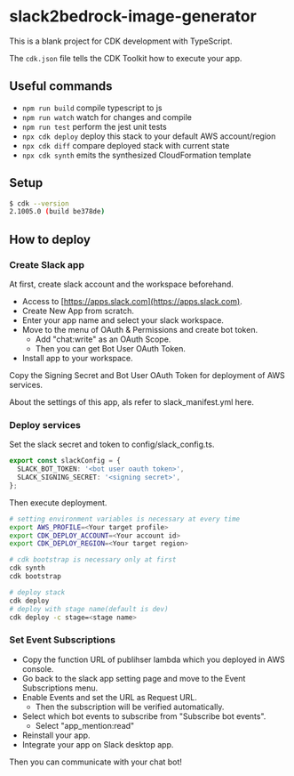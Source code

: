 # slack2bedrock-image-generator

This is a blank project for CDK development with TypeScript.

The `cdk.json` file tells the CDK Toolkit how to execute your app.

## Useful commands

* `npm run build`   compile typescript to js
* `npm run watch`   watch for changes and compile
* `npm run test`    perform the jest unit tests
* `npx cdk deploy`  deploy this stack to your default AWS account/region
* `npx cdk diff`    compare deployed stack with current state
* `npx cdk synth`   emits the synthesized CloudFormation template

## Setup

```bash
$ cdk --version
2.1005.0 (build be378de)
```

## How to deploy

### Create Slack app

At first, create slack account and the workspace beforehand.

* Access to [https://apps.slack.com](https://apps.slack.com).
* Create New App from scratch.
* Enter your app name and select your slack workspace.
* Move to the menu of OAuth & Permissions and create bot token.
  * Add "chat:write" as an OAuth Scope.
  * Then you can get Bot User OAuth Token.
* Install app to your workspace.

Copy the Signing Secret and Bot User OAuth Token for deployment of AWS services.

About the settings of this app, als refer to slack_manifest.yml here.

### Deploy services

Set the slack secret and token to config/slack_config.ts.

```ts
export const slackConfig = {
  SLACK_BOT_TOKEN: '<bot user oauth token>',
  SLACK_SIGNING_SECRET: '<signing secret>',
};
```

Then execute deployment.

```bash
# setting environment variables is necessary at every time
export AWS_PROFILE=<Your target profile>
export CDK_DEPLOY_ACCOUNT=<Your account id>
export CDK_DEPLOY_REGION=<Your target region>

# cdk bootstrap is necessary only at first
cdk synth
cdk bootstrap

# deploy stack
cdk deploy
# deploy with stage name(default is dev)
cdk deploy -c stage=<stage name>
```

### Set Event Subscriptions

* Copy the function URL of publihser lambda which you deployed in AWS console.
* Go back to the slack app setting page and move to the Event Subscriptions menu.
* Enable Events and set the URL as Request URL.
  * Then the subscription will be verified automatically.
* Select which bot events to subscribe from "Subscribe bot events".
  * Select "app_mention:read"
* Reinstall your app.
* Integrate your app on Slack desktop app.

Then you can communicate with your chat bot!
